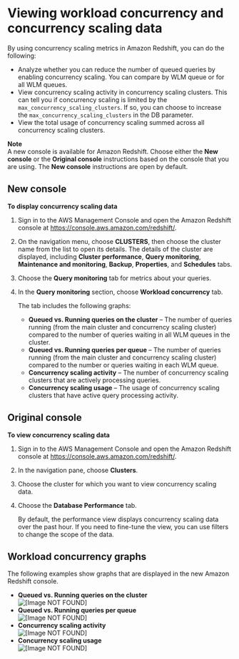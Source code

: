 # Viewing workload concurrency and concurrency scaling data<a name="performance-metrics-concurrency-scaling"></a>

By using concurrency scaling metrics in Amazon Redshift, you can do the following:
+ Analyze whether you can reduce the number of queued queries by enabling concurrency scaling\. You can compare by WLM queue or for all WLM queues\. 
+ View concurrency scaling activity in concurrency scaling clusters\. This can tell you if concurrency scaling is limited by the `max_concurrency_scaling_clusters`\. If so, you can choose to increase the `max_concurrency_scaling_clusters` in the DB parameter\.
+ View the total usage of concurrency scaling summed across all concurrency scaling clusters\.

**Note**  
A new console is available for Amazon Redshift\. Choose either the **New console** or the **Original console** instructions based on the console that you are using\. The **New console** instructions are open by default\.

## New console<a name="metrics-concurrency-scaling"></a>

**To display concurrency scaling data**

1. Sign in to the AWS Management Console and open the Amazon Redshift console at [https://console\.aws\.amazon\.com/redshift/](https://console.aws.amazon.com/redshift/)\.

1. On the navigation menu, choose **CLUSTERS**, then choose the cluster name from the list to open its details\. The details of the cluster are displayed, including **Cluster performance**, **Query monitoring**, **Maintenance and monitoring**, **Backup**, **Properties**, and **Schedules** tabs\.

1. Choose the **Query monitoring** tab for metrics about your queries\.

1. In the **Query monitoring** section, choose **Workload concurrency** tab\. 

   The tab includes the following graphs: 
   + **Queued vs\. Running queries on the cluster** – The number of queries running \(from the main cluster and concurrency scaling cluster\) compared to the number of queries waiting in all WLM queues in the cluster\. 
   + **Queued vs\. Running queries per queue** – The number of queries running \(from the main cluster and concurrency scaling cluster\) compared to the number or queries waiting in each WLM queue\. 
   + **Concurrency scaling activity** – The number of concurrency scaling clusters that are actively processing queries\. 
   + **Concurrency scaling usage** – The usage of concurrency scaling clusters that have active query processing activity\. 

## Original console<a name="metrics-concurrency-scaling-originalconsole"></a>

**To view concurrency scaling data**

1. Sign in to the AWS Management Console and open the Amazon Redshift console at [https://console\.aws\.amazon\.com/redshift/](https://console.aws.amazon.com/redshift/)\.

1. In the navigation pane, choose **Clusters**\.

1. Choose the cluster for which you want to view concurrency scaling data\.

1. Choose the **Database Performance** tab\.

   By default, the performance view displays concurrency scaling data over the past hour\. If you need to fine\-tune the view, you can use filters to change the scope of the data\.

## Workload concurrency graphs<a name="performance-metrics-concurrency-scaling-examples"></a>

The following examples show graphs that are displayed in the new Amazon Redshift console\. 
+ **Queued vs\. Running queries on the cluster**   
![\[Image NOT FOUND\]](http://docs.aws.amazon.com/redshift/latest/mgmt/images/workload-concurrency-queued-vs-running-cluster.png)
+ **Queued vs\. Running queries per queue**   
![\[Image NOT FOUND\]](http://docs.aws.amazon.com/redshift/latest/mgmt/images/workload-concurrency-queued-vs-running-per-queue.png)
+ **Concurrency scaling activity**   
![\[Image NOT FOUND\]](http://docs.aws.amazon.com/redshift/latest/mgmt/images/workload-concurrency-concurrency-scaling-activity.png)
+ **Concurrency scaling usage**   
![\[Image NOT FOUND\]](http://docs.aws.amazon.com/redshift/latest/mgmt/images/workload-concurrency-concurrency-scaling-usage.png)